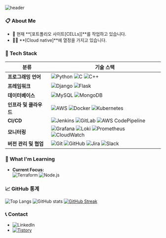 ![header](https://capsule-render.vercel.app/api?type=transparent&color=auto&height=300&section=header&text=LightYe4r%20Github&fontSize=90)


### 📋 **About Me**
- 🌱 현재 **[포트폴리오 사이트[CELLs]]**를 작업하고 있습니다.
- 👨‍💻 **[Cloud native]**에 열정을 가지고 있습니다.

### 🔧 **Tech Stack**
| **분류**             | **기술 스택**                                                                                                                                                            |
|----------------------|--------------------------------------------------------------------------------------------------------------------------------------------------------------------------|
| **프로그래밍 언어**  | ![Python](https://img.shields.io/badge/-Python-blue?logo=python&logoColor=white&style=flat) ![C](https://img.shields.io/badge/-C-A8B9CC?logo=c&logoColor=white&style=flat) ![C++](https://img.shields.io/badge/-C++-00599C?logo=cplusplus&logoColor=white&style=flat) |
| **프레임워크**       | ![Django](https://img.shields.io/badge/-Django-092E20?logo=django&logoColor=white&style=flat) ![Flask](https://img.shields.io/badge/-Flask-000000?logo=flask&logoColor=white&style=flat) |
| **데이터베이스**     | ![MySQL](https://img.shields.io/badge/-MySQL-4479A1?logo=mysql&logoColor=white&style=flat) ![MongoDB](https://img.shields.io/badge/-MongoDB-47A248?logo=mongodb&logoColor=white&style=flat) |
| **인프라 및 클라우드**| ![AWS](https://img.shields.io/badge/-AWS-232F3E?logo=amazon-aws&logoColor=white&style=flat) ![Docker](https://img.shields.io/badge/-Docker-2496ED?logo=docker&logoColor=white&style=flat) ![Kubernetes](https://img.shields.io/badge/-Kubernetes-326CE5?logo=kubernetes&logoColor=white&style=flat) |
| **CI/CD**            | ![Jenkins](https://img.shields.io/badge/-Jenkins-D24939?logo=jenkins&logoColor=white&style=flat) ![GitLab](https://img.shields.io/badge/-GitLab-FC6D26?logo=gitlab&logoColor=white&style=flat) ![AWS CodePipeline](https://img.shields.io/badge/-AWS_CodePipeline-FF9900?logo=amazon-aws&logoColor=white&style=flat) |
| **모니터링**         | ![Grafana](https://img.shields.io/badge/-Grafana-F46800?logo=grafana&logoColor=white&style=flat) ![Loki](https://img.shields.io/badge/-Loki-00A97B?logo=grafana&logoColor=white&style=flat) ![Prometheus](https://img.shields.io/badge/-Prometheus-E6522C?logo=prometheus&logoColor=white&style=flat) ![CloudWatch](https://img.shields.io/badge/-CloudWatch-FF4F8B?logo=amazon-aws&logoColor=white&style=flat) |
| **버전 관리 및 협업** | ![Git](https://img.shields.io/badge/-Git-F05032?logo=git&logoColor=white&style=flat) ![GitHub](https://img.shields.io/badge/-GitHub-181717?logo=github&logoColor=white&style=flat) ![Jira](https://img.shields.io/badge/-Jira-0052CC?logo=jira&logoColor=white&style=flat) ![Slack](https://img.shields.io/badge/-Slack-4A154B?logo=slack&logoColor=white&style=flat) |

### 🌱 **What I'm Learning**
- **Current Focus:**  
  ![Terraform](https://img.shields.io/badge/-Terraform-844FBA?logo=terraform&logoColor=white&style=flat)
  ![Node.js](https://img.shields.io/badge/-Nodejs-5FA04E?logo=nodejs&logoColor=white&style=flat)

### 📈 **GitHub 통계**  
![Top Langs](https://github-readme-stats.vercel.app/api/top-langs/?username=Lightye4r&layout=compact&theme=radical)
![GitHub stats](https://github-readme-stats.vercel.app/api?username=Lightye4r&show_icons=true&theme=radical)
[![GitHub Streak](http://github-readme-streak-stats.herokuapp.com?user=Lightye4r&theme=radical)](https://git.io/streak-stats)

### 📞 **Contact**
- ![LinkedIn](https://img.shields.io/badge/-LinkedIn-0A66C2?logo=linkedin&logoColor=white&style=flat) <!--[홍길동 LinkedIn](https://linkedin.com/in/your-linkedin-url)-->
- [![Tistory](https://img.shields.io/badge/-Tistory-FF6600?logo=tistory&logoColor=white&style=flat)](https://gaeguri-developond.tistory.com/)
